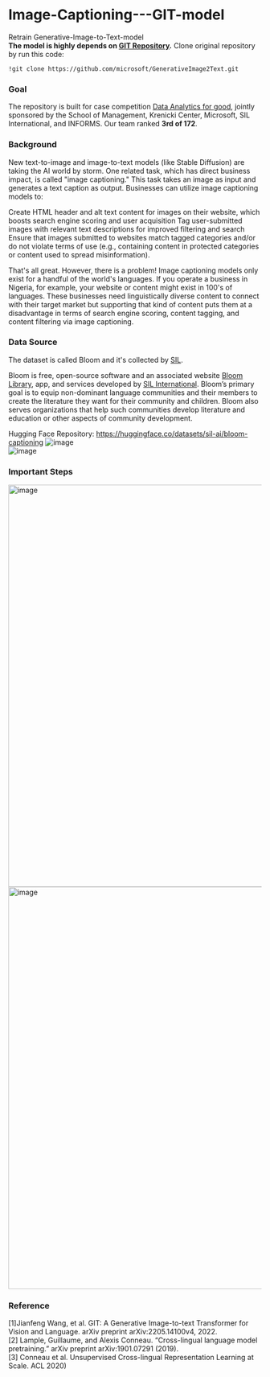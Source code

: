 # Image-Captioning---GIT-model
Retrain Generative-Image-to-Text-model\
**The model is highly depends on [GIT Repository](https://github.com/microsoft/GenerativeImage2Text).**
Clone original repository by run this code:

    !git clone https://github.com/microsoft/GenerativeImage2Text.git

### Goal
The repository is built for case competition [Data Analytics for good](https://krannert.purdue.edu/events/gscm-case-competition/), jointly sponsored by  the School of Management, Krenicki Center, Microsoft, SIL International, and INFORMS. Our team ranked **3rd of 172**.

### Background
New text-to-image and image-to-text models (like Stable Diffusion) are taking the AI world by storm. One related task, which has direct business impact, is called "image captioning." This task takes an image as input and generates a text caption as output. Businesses can utilize image captioning models to:

Create HTML header and alt text content for images on their website, which boosts search engine scoring and user acquisition
Tag user-submitted images with relevant text descriptions for improved filtering and search
Ensure that images submitted to websites match tagged categories and/or do not violate terms of use (e.g., containing content in protected categories or content used to spread misinformation).

That's all great. However, there is a problem! Image captioning models only exist for a handful of the world's languages. If you operate a business in Nigeria, for example, your website or content might exist in 100's of languages. These businesses need linguistically diverse content to connect with their target market but supporting that kind of content puts them at a disadvantage in terms of search engine scoring, content tagging, and content filtering via image captioning.

### Data Source
The dataset is called Bloom and it's collected by [SIL](https://www.sil.org/).

Bloom is free, open-source software and an associated website [Bloom Library](https://bloomlibrary.org/), app, and services developed by [SIL International](https://www.sil.org/). Bloom’s primary goal is to equip non-dominant language communities and their members to create the literature they want for their community and children. Bloom also serves organizations that help such communities develop literature and education or other aspects of community development.

Hugging Face Repository: https://huggingface.co/datasets/sil-ai/bloom-captioning
![image](https://user-images.githubusercontent.com/64514218/211631984-ab6081c3-49cd-4d4e-b45d-7829d8c8431c.png)\
![image](https://user-images.githubusercontent.com/64514218/211632017-283354c9-74a6-408b-bcee-d09fcf8f08c9.png)

### Important Steps
<img width="800" alt="image" src="https://user-images.githubusercontent.com/64514218/213556105-b2a1d77b-aa09-451c-9557-3cba5223d38b.png">

<img width="800" alt="image" src="https://user-images.githubusercontent.com/64514218/213556253-87301b2a-5e5d-42e0-a7d2-42020bbe9750.png">

### Reference
[1]Jianfeng Wang, et al. GIT: A Generative Image-to-text Transformer for Vision and Language. arXiv preprint arXiv:2205.14100v4, 2022.\
[2] Lample, Guillaume, and Alexis Conneau. “Cross-lingual language model pretraining.” arXiv preprint arXiv:1901.07291 (2019).\
[3] Conneau et al. Unsupervised Cross-lingual Representation Learning at Scale. ACL 2020)

